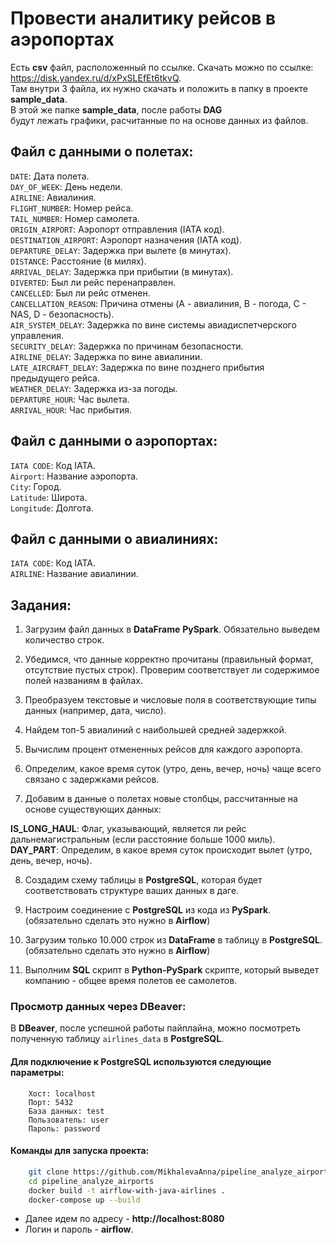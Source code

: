 # Провести аналитику рейсов в аэропортах
Есть **csv** файл, расположенный по ссылке. Скачать можно по ссылке: https://disk.yandex.ru/d/xPxSLEfEt6tkvQ. <br>
Там внутри 3 файла, их нужно скачать и положить в папку в проекте **sample_data**. <br>
В этой же папке **sample_data**, после работы **DAG** <br>
будут лежать графики, расчитанные по на основе данных из файлов.

## Файл с данными о полетах:

`DATE`: Дата полета. <br>
`DAY_OF_WEEK`: День недели. <br>
`AIRLINE`: Авиалиния. <br>
`FLIGHT_NUMBER`: Номер рейса. <br>
`TAIL_NUMBER`: Номер самолета. <br>
`ORIGIN_AIRPORT`: Аэропорт отправления (IATA код). <br>
`DESTINATION_AIRPORT`: Аэропорт назначения (IATA код). <br>
`DEPARTURE_DELAY`: Задержка при вылете (в минутах). <br>
`DISTANCE`: Расстояние (в милях). <br>
`ARRIVAL_DELAY`: Задержка при прибытии (в минутах). <br>
`DIVERTED`: Был ли рейс перенаправлен. <br>
`CANCELLED`: Был ли рейс отменен. <br>
`CANCELLATION_REASON`: Причина отмены (A - авиалиния, B - погода, C - NAS, D - безопасность). <br>
`AIR_SYSTEM_DELAY`: Задержка по вине системы авиадиспетчерского управления. <br>
`SECURITY_DELAY`: Задержка по причинам безопасности. <br>
`AIRLINE_DELAY`: Задержка по вине авиалинии. <br>
`LATE_AIRCRAFT_DELAY`: Задержка по вине позднего прибытия предыдущего рейса. <br>
`WEATHER_DELAY`: Задержка из-за погоды. <br>
`DEPARTURE_HOUR`: Час вылета. <br>
`ARRIVAL_HOUR`: Час прибытия. <br>

## Файл с данными о аэропортах:

`IATA CODE`: Код IATA. <br>
`Airport`: Название аэропорта. <br>
`City`: Город. <br>
`Latitude`: Широта. <br>
`Longitude`: Долгота. <br>

## Файл с данными о авиалиниях: 

`IATA CODE`: Код IATA. <br>
`AIRLINE`: Название авиалинии. <br>

## Задания:

1. Загрузим файл данных в **DataFrame** **PySpark**. Обязательно выведем количество строк.

2. Убедимся, что данные корректно прочитаны (правильный формат, отсутствие пустых строк). Проверим соответствует ли содержимое полей названиям в файлах.

3. Преобразуем текстовые и числовые поля в соответствующие типы данных (например, дата, число).

4. Найдем топ-5 авиалиний с наибольшей средней задержкой.

5. Вычислим процент отмененных рейсов для каждого аэропорта.

6. Определим, какое время суток (утро, день, вечер, ночь) чаще всего связано с задержками рейсов.

7. Добавим в данные о полетах новые столбцы, рассчитанные на основе существующих данных:

**IS_LONG_HAUL**: Флаг, указывающий, является ли рейс дальнемагистральным (если расстояние больше 1000 миль). <br>
**DAY_PART**: Определим, в какое время суток происходит вылет (утро, день, вечер, ночь). <br>

8. Создадим схему таблицы в **PostgreSQL**, которая будет соответствовать структуре ваших данных в даге.

9. Настроим соединение с **PostgreSQL** из кода из **PySpark**. (обязательно сделать это нужно в **Airflow**)

10. Загрузим только 10.000 строк из **DataFrame** в таблицу в **PostgreSQL**. (обязательно сделать это нужно в **Airflow**)

11. Выполним **SQL** скрипт в **Python-PySpark** скрипте, который выведет компанию - общее время полетов ее самолетов.

### Просмотр данных через DBeaver:
В **DBeaver**, после успешной работы пайплайна, можно посмотреть полученную таблицу `airlines_data` в **PostgreSQL**.


#### Для подключение к **PostgreSQL** используются следующие параметры:
```
    Хост: localhost
    Порт: 5432
    База данных: test
    Пользователь: user
    Пароль: password
```

#### Команды для запуска проекта:
```bash
    git clone https://github.com/MikhalevaAnna/pipeline_analyze_airports.git
    cd pipeline_analyze_airports
    docker build -t airflow-with-java-airlines .
    docker-compose up --build
```
    
- Далее идем по адресу - **http://localhost:8080**
- Логин и пароль - **airflow**.
